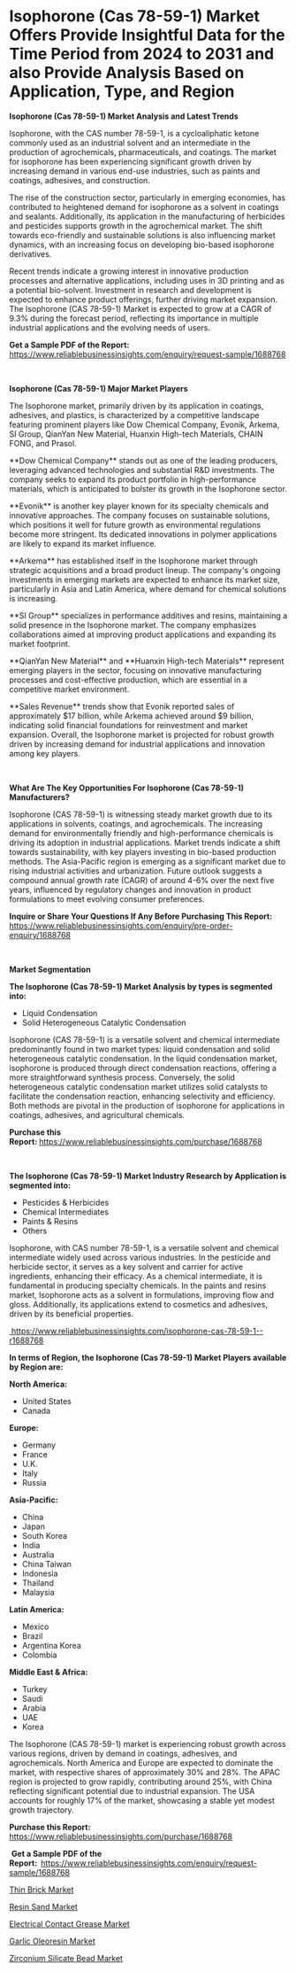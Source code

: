 <p><h1>Isophorone (Cas 78-59-1) Market Offers Provide Insightful Data for the Time Period from 2024 to 2031 and also Provide Analysis Based on Application, Type, and Region</h1></p><p><strong>Isophorone (Cas 78-59-1) Market Analysis and Latest Trends</strong></p>
<p><p>Isophorone, with the CAS number 78-59-1, is a cycloaliphatic ketone commonly used as an industrial solvent and an intermediate in the production of agrochemicals, pharmaceuticals, and coatings. The market for isophorone has been experiencing significant growth driven by increasing demand in various end-use industries, such as paints and coatings, adhesives, and construction.</p><p>The rise of the construction sector, particularly in emerging economies, has contributed to heightened demand for isophorone as a solvent in coatings and sealants. Additionally, its application in the manufacturing of herbicides and pesticides supports growth in the agrochemical market. The shift towards eco-friendly and sustainable solutions is also influencing market dynamics, with an increasing focus on developing bio-based isophorone derivatives.</p><p>Recent trends indicate a growing interest in innovative production processes and alternative applications, including uses in 3D printing and as a potential bio-solvent. Investment in research and development is expected to enhance product offerings, further driving market expansion. The Isophorone (CAS 78-59-1) Market is expected to grow at a CAGR of 9.3% during the forecast period, reflecting its importance in multiple industrial applications and the evolving needs of users.</p></p>
<p><strong>Get a Sample PDF of the Report:&nbsp;</strong> <a href="https://www.reliablebusinessinsights.com/enquiry/request-sample/1688768?utm_campaign=1571&utm_medium=2&utm_source=Github&utm_content=ia&utm_term=17102024&utm_id=isophorone-cas-78-59-1">https://www.reliablebusinessinsights.com/enquiry/request-sample/1688768</a></p>
<p>&nbsp;</p>
<p><strong>Isophorone (Cas 78-59-1) Major Market Players</strong></p>
<p><p>The Isophorone market, primarily driven by its application in coatings, adhesives, and plastics, is characterized by a competitive landscape featuring prominent players like Dow Chemical Company, Evonik, Arkema, SI Group, QianYan New Material, Huanxin High-tech Materials, CHAIN FONG, and Prasol.</p><p>**Dow Chemical Company** stands out as one of the leading producers, leveraging advanced technologies and substantial R&D investments. The company seeks to expand its product portfolio in high-performance materials, which is anticipated to bolster its growth in the Isophorone sector.</p><p>**Evonik** is another key player known for its specialty chemicals and innovative approaches. The company focuses on sustainable solutions, which positions it well for future growth as environmental regulations become more stringent. Its dedicated innovations in polymer applications are likely to expand its market influence.</p><p>**Arkema** has established itself in the Isophorone market through strategic acquisitions and a broad product lineup. The company's ongoing investments in emerging markets are expected to enhance its market size, particularly in Asia and Latin America, where demand for chemical solutions is increasing.</p><p>**SI Group** specializes in performance additives and resins, maintaining a solid presence in the Isophorone market. The company emphasizes collaborations aimed at improving product applications and expanding its market footprint.</p><p>**QianYan New Material** and **Huanxin High-tech Materials** represent emerging players in the sector, focusing on innovative manufacturing processes and cost-effective production, which are essential in a competitive market environment.</p><p>**Sales Revenue** trends show that Evonik reported sales of approximately $17 billion, while Arkema achieved around $9 billion, indicating solid financial foundations for reinvestment and market expansion. Overall, the Isophorone market is projected for robust growth driven by increasing demand for industrial applications and innovation among key players.</p></p>
<p>&nbsp;</p>
<p><strong>What Are The Key Opportunities For Isophorone (Cas 78-59-1) Manufacturers?</strong></p>
<p><p>Isophorone (CAS 78-59-1) is witnessing steady market growth due to its applications in solvents, coatings, and agrochemicals. The increasing demand for environmentally friendly and high-performance chemicals is driving its adoption in industrial applications. Market trends indicate a shift towards sustainability, with key players investing in bio-based production methods. The Asia-Pacific region is emerging as a significant market due to rising industrial activities and urbanization. Future outlook suggests a compound annual growth rate (CAGR) of around 4-6% over the next five years, influenced by regulatory changes and innovation in product formulations to meet evolving consumer preferences.</p></p>
<p><strong>Inquire or Share Your Questions If Any Before Purchasing This Report:</strong> <a href="https://www.reliablebusinessinsights.com/enquiry/pre-order-enquiry/1688768?utm_campaign=1571&utm_medium=2&utm_source=Github&utm_content=ia&utm_term=17102024&utm_id=isophorone-cas-78-59-1">https://www.reliablebusinessinsights.com/enquiry/pre-order-enquiry/1688768</a></p>
<p>&nbsp;</p>
<p><strong>Market Segmentation</strong></p>
<p><strong>The Isophorone (Cas 78-59-1) Market Analysis by types is segmented into:</strong></p>
<p><ul><li>Liquid Condensation</li><li>Solid Heterogeneous Catalytic Condensation</li></ul></p>
<p><p>Isophorone (CAS 78-59-1) is a versatile solvent and chemical intermediate predominantly found in two market types: liquid condensation and solid heterogeneous catalytic condensation. In the liquid condensation market, isophorone is produced through direct condensation reactions, offering a more straightforward synthesis process. Conversely, the solid heterogeneous catalytic condensation market utilizes solid catalysts to facilitate the condensation reaction, enhancing selectivity and efficiency. Both methods are pivotal in the production of isophorone for applications in coatings, adhesives, and agricultural chemicals.</p></p>
<p><strong>Purchase this Report:&nbsp;</strong><a href="https://www.reliablebusinessinsights.com/purchase/1688768?utm_campaign=1571&utm_medium=2&utm_source=Github&utm_content=ia&utm_term=17102024&utm_id=isophorone-cas-78-59-1">https://www.reliablebusinessinsights.com/purchase/1688768</a></p>
<p>&nbsp;</p>
<p><strong>The Isophorone (Cas 78-59-1) Market Industry Research by Application is segmented into:</strong></p>
<p><ul><li>Pesticides & Herbicides</li><li>Chemical Intermediates</li><li>Paints & Resins</li><li>Others</li></ul></p>
<p><p>Isophorone, with CAS number 78-59-1, is a versatile solvent and chemical intermediate widely used across various industries. In the pesticide and herbicide sector, it serves as a key solvent and carrier for active ingredients, enhancing their efficacy. As a chemical intermediate, it is fundamental in producing specialty chemicals. In the paints and resins market, Isophorone acts as a solvent in formulations, improving flow and gloss. Additionally, its applications extend to cosmetics and adhesives, driven by its beneficial properties.</p></p>
<p><a href="https://www.reliablebusinessinsights.com/isophorone-cas-78-59-1--r1688768?utm_campaign=1571&utm_medium=2&utm_source=Github&utm_content=ia&utm_term=17102024&utm_id=isophorone-cas-78-59-1">&nbsp;https://www.reliablebusinessinsights.com/isophorone-cas-78-59-1--r1688768</a></p>
<p><strong>In terms of Region, the Isophorone (Cas 78-59-1) Market Players available by Region are:</strong></p>
<p>
    <p> <strong> North America: </strong>
        <ul>
            <li>United States</li>
            <li>Canada</li>
        </ul>
        </p> 
    <p> <strong> Europe: </strong>
        <ul>
            <li>Germany</li>
            <li>France</li>
            <li>U.K.</li>
            <li>Italy</li>
            <li>Russia</li>
        </ul>
        </p> 
    <p> <strong> Asia-Pacific: </strong>
        <ul>
            <li>China</li>
            <li>Japan</li>
            <li>South Korea</li>
            <li>India</li>
            <li>Australia</li>
            <li>China Taiwan</li>
            <li>Indonesia</li>
            <li>Thailand</li>
            <li>Malaysia</li>
        </ul>
        </p> 
    <p> <strong> Latin America: </strong>
        <ul>
            <li>Mexico</li>
            <li>Brazil</li>
            <li>Argentina Korea</li>
            <li>Colombia</li>
        </ul>
        </p> 
    <p> <strong> Middle East & Africa: </strong>
        <ul>
            <li>Turkey</li>
            <li>Saudi</li>
            <li>Arabia</li>
            <li>UAE</li>
            <li>Korea</li>
        </ul>
    </p>
    </p>
<p><p>The Isophorone (CAS 78-59-1) market is experiencing robust growth across various regions, driven by demand in coatings, adhesives, and agrochemicals. North America and Europe are expected to dominate the market, with respective shares of approximately 30% and 28%. The APAC region is projected to grow rapidly, contributing around 25%, with China reflecting significant potential due to industrial expansion. The USA accounts for roughly 17% of the market, showcasing a stable yet modest growth trajectory.</p></p>
<p><strong>Purchase this Report: </strong><a href="https://www.reliablebusinessinsights.com/purchase/1688768?utm_campaign=1571&utm_medium=2&utm_source=Github&utm_content=ia&utm_term=17102024&utm_id=isophorone-cas-78-59-1">https://www.reliablebusinessinsights.com/purchase/1688768</a></p>
<p>&nbsp;<strong>Get a Sample PDF of the Report:&nbsp;&nbsp;</strong><a href="https://www.reliablebusinessinsights.com/enquiry/request-sample/1688768?utm_campaign=1571&utm_medium=2&utm_source=Github&utm_content=ia&utm_term=17102024&utm_id=isophorone-cas-78-59-1">https://www.reliablebusinessinsights.com/enquiry/request-sample/1688768</a></p>
<p><strong></strong></p>
<p><p><a href="https://www.linkedin.com/pulse/thin-brick-market-ecosystem-competitive-landscape-strategic-bjm3e?utm_campaign=1571&utm_medium=2&utm_source=Github&utm_content=ia&utm_term=17102024&utm_id=isophorone-cas-78-59-1">Thin Brick Market</a></p><p><a href="https://www.linkedin.com/pulse/resin-sand-market-size-growth-industry-analysis-segmentation-ihl8f?utm_campaign=1571&utm_medium=2&utm_source=Github&utm_content=ia&utm_term=17102024&utm_id=isophorone-cas-78-59-1">Resin Sand Market</a></p><p><a href="https://www.linkedin.com/pulse/navigating-electrical-contact-grease-market-expert-analysis-drexe?utm_campaign=1571&utm_medium=2&utm_source=Github&utm_content=ia&utm_term=17102024&utm_id=isophorone-cas-78-59-1">Electrical Contact Grease Market</a></p><p><a href="https://www.linkedin.com/pulse/pulse-garlic-oleoresin-rhythms-change-market-resonance-2024-2031-ibqwe?utm_campaign=1571&utm_medium=2&utm_source=Github&utm_content=ia&utm_term=17102024&utm_id=isophorone-cas-78-59-1">Garlic Oleoresin Market</a></p><p><a href="https://www.linkedin.com/pulse/zirconium-silicate-bead-momentum-charting-12-cagr-path-2024-2031-m2nke?utm_campaign=1571&utm_medium=2&utm_source=Github&utm_content=ia&utm_term=17102024&utm_id=isophorone-cas-78-59-1">Zirconium Silicate Bead Market</a></p></p>